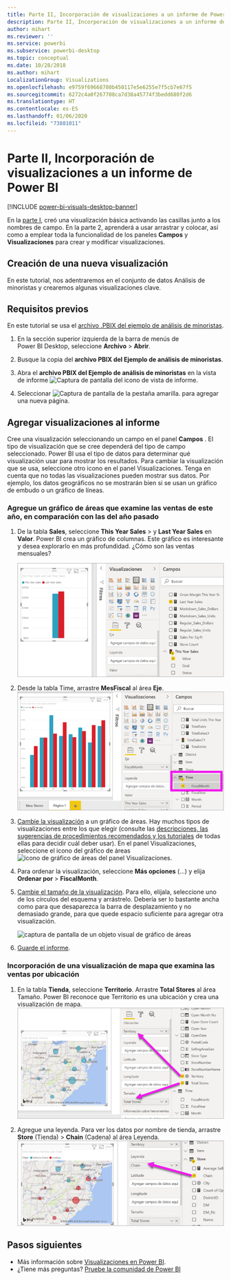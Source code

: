 ```yaml
---
title: Parte II, Incorporación de visualizaciones a un informe de Power BI
description: Parte II, Incorporación de visualizaciones a un informe de Power BI
author: mihart
ms.reviewer: ''
ms.service: powerbi
ms.subservice: powerbi-desktop
ms.topic: conceptual
ms.date: 10/28/2018
ms.author: mihart
LocalizationGroup: Visualizations
ms.openlocfilehash: e9759f69668780b450117e5e6255e7f5cb7e67f5
ms.sourcegitcommit: 6272c4a0f267708ca7d38a45774f3bedd680f2d6
ms.translationtype: HT
ms.contentlocale: es-ES
ms.lasthandoff: 01/06/2020
ms.locfileid: "73881011"
---
```

# <a name="part-2-add-visualizations-to-a-power-bi-report"></a>Parte II, Incorporación de visualizaciones a un informe de Power BI

[!INCLUDE [power-bi-visuals-desktop-banner](../includes/power-bi-visuals-desktop-banner.md)]

En la [parte I](power-bi-report-add-visualizations-i.md), creó una visualización básica activando las casillas junto a los nombres de campo.  En la parte 2, aprenderá a usar arrastrar y colocar, así como a emplear toda la funcionalidad de los paneles **Campos** y **Visualizaciones** para crear y modificar visualizaciones.


## <a name="create-a-new-visualization"></a>Creación de una nueva visualización
En este tutorial, nos adentraremos en el conjunto de datos Análisis de minoristas y crearemos algunas visualizaciones clave.

## <a name="prerequisites"></a>Requisitos previos

En este tutorial se usa el [archivo .PBIX del ejemplo de análisis de minoristas](https://download.microsoft.com/download/9/6/D/96DDC2FF-2568-491D-AAFA-AFDD6F763AE3/Retail%20Analysis%20Sample%20PBIX.pbix).

1. En la sección superior izquierda de la barra de menús de Power BI Desktop, seleccione **Archivo** > **Abrir**.
   
2. Busque la copia del **archivo PBIX del Ejemplo de análisis de minoristas**.

1. Abra el **archivo PBIX del Ejemplo de análisis de minoristas** en la vista de informe ![Captura de pantalla del icono de vista de informe](media/power-bi-visualization-kpi/power-bi-report-view.png).

1. Seleccionar ![Captura de pantalla de la pestaña amarilla.](media/power-bi-visualization-kpi/power-bi-yellow-tab.png) para agregar una nueva página.

## <a name="add-visualizations-to-the-report"></a>Agregar visualizaciones al informe

Cree una visualización seleccionando un campo en el panel **Campos** . El tipo de visualización que se cree dependerá del tipo de campo seleccionado. Power BI usa el tipo de datos para determinar qué visualización usar para mostrar los resultados. Para cambiar la visualización que se usa, seleccione otro icono en el panel Visualizaciones. Tenga en cuenta que no todas las visualizaciones pueden mostrar sus datos. Por ejemplo, los datos geográficos no se mostrarán bien si se usan un gráfico de embudo o un gráfico de líneas. 


### <a name="add-an-area-chart-that-looks-at-this-years-sales-compared-to-last-year"></a>Agregue un gráfico de áreas que examine las ventas de este año, en comparación con las del año pasado

1. De la tabla **Sales**, seleccione **This Year Sales** >  y **Last Year Sales** en **Valor**. Power BI crea un gráfico de columnas.  Este gráfico es interesante y desea explorarlo en más profundidad. ¿Cómo son las ventas mensuales?  
   
   ![Captura de pantalla que muestra un gráfico de columnas](media/power-bi-report-add-visualizations-ii/power-bi-start.png)

2. Desde la tabla Time, arrastre **MesFiscal** al área **Eje**.  
   ![Captura de pantalla que muestra un gráfico de columnas en el que FiscalMonth es un eje](media/power-bi-report-add-visualizations-ii/power-bi-fiscalmonth.png)

3. [Cambie la visualización](power-bi-report-change-visualization-type.md) a un gráfico de áreas.  Hay muchos tipos de visualizaciones entre los que elegir (consulte las [descripciones, las sugerencias de procedimientos recomendados y los tutoriales](power-bi-visualization-types-for-reports-and-q-and-a.md) de todas ellas para decidir cuál deber usar). En el panel Visualizaciones, seleccione el icono del gráfico de áreas ![icono de gráfico de áreas del panel Visualizaciones](media/power-bi-report-add-visualizations-ii/power-bi-area-chart.png).

4. Para ordenar la visualización, seleccione **Más opciones** (...) y elija **Ordenar por** >  **FiscalMonth**.

5. [Cambie el tamaño de la visualización](power-bi-visualization-move-and-resize.md). Para ello, elíjala, seleccione uno de los círculos del esquema y arrástrelo. Debería ser lo bastante ancha como para que desaparezca la barra de desplazamiento y no demasiado grande, para que quede espacio suficiente para agregar otra visualización.
   
   ![captura de pantalla de un objeto visual de gráfico de áreas](media/power-bi-report-add-visualizations-ii/pbi_part2_7b.png)
6. [Guarde el informe](../service-report-save.md).

### <a name="add-a-map-visualization-that-looks-at-sales-by-location"></a>Incorporación de una visualización de mapa que examina las ventas por ubicación

1. En la tabla **Tienda**, seleccione **Territorio**. Arrastre **Total Stores** al área Tamaño. Power BI reconoce que Territorio es una ubicación y crea una visualización de mapa.  
   ![Gráfico de áreas](media/power-bi-report-add-visualizations-ii/power-bi-map1.png)

2. Agregue una leyenda.  Para ver los datos por nombre de tienda, arrastre **Store** (Tienda)  > **Chain** (Cadena) al área Leyenda.  
   ![Lienzo de informe con una flecha del campo Chain (Cadena) de la lista al valor Chain (Cadena) de Leyenda](media/power-bi-report-add-visualizations-ii/power-bi-chain.png)

## <a name="next-steps"></a>Pasos siguientes
* Más información sobre [Visualizaciones en Power BI](power-bi-report-visualizations.md).  
* ¿Tiene más preguntas? [Pruebe la comunidad de Power BI](https://community.powerbi.com/)

